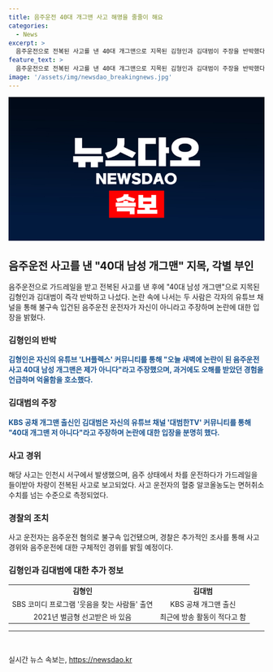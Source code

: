 ```yaml
---
title: 음주운전 40대 개그맨 사고 해명을 줄줄이 해요
categories:
  - News
excerpt: >
  음주운전으로 전복된 사고를 낸 40대 개그맨으로 지목된 김형인과 김대범이 주장을 반박했다. 김형인은 자신의 유튜브를 통해 오해를 해명하고, 김대범도 같은 주장을 하며 추측성 댓글에 대응했다. 사고 운전자는 음주운전으로 불구속 입건됐고, 경찰은 조만간 구체적인 경위를 조사할 예정이다. 인기 있는 개그맨으로 알려진 A씨는 최근 방송 활동이 줄었지만, 경찰은 사건에 대해 계속 조사할 예정이다.
feature_text: >
  음주운전으로 전복된 사고를 낸 40대 개그맨으로 지목된 김형인과 김대범이 주장을 반박했다. 김형인은 자신의 유튜브를 통해 오해를 해명하고, 김대범도 같은 주장을 하며 추측성 댓글에 대응했다. 사고 운전자는 음주운전으로 불구속 입건됐고, 경찰은 조만간 구체적인 경위를 조사할 예정이다. 인기 있는 개그맨으로 알려진 A씨는 최근 방송 활동이 줄었지만, 경찰은 사건에 대해 계속 조사할 예정이다.
image: '/assets/img/newsdao_breakingnews.jpg'
---
```


<p><img src="/assets/img/newsdao_breakingnews.jpg" alt="ranknews 속보" /></p>

<h2 data-ke-size="size26">음주운전 사고를 낸 "40대 남성 개그맨" 지목, 각별 부인</h2>

<p data-ke-size="size16">음주운전으로 가드레일을 받고 전복된 사고를 낸 후에 "40대 남성 개그맨"으로 지목된 김형인과 김대범이 즉각 반박하고 나섰다. 논란 속에 나서는 두 사람은 각자의 유튜브 채널을 통해 불구속 입건된 음주운전 운전자가 자신이 아니라고 주장하며 논란에 대한 입장을 밝혔다.</p>

<h3 data-ke-size="size24">김형인의 반박</h3>

<p data-ke-size="size16"><b><span style="color: #1a5490;">김형인은 자신의 유튜브 'LH플렉스' 커뮤니티를 통해 "오늘 새벽에 논란이 된 음주운전 사고 40대 남성 개그맨은 제가 아니다"라고 주장했으며, 과거에도 오해를 받았던 경험을 언급하며 억울함을 호소했다.</span></b></p>

<h3 data-ke-size="size24">김대범의 주장</h3>

<p data-ke-size="size16"><b><span style="color: #1a5490;">KBS 공채 개그맨 출신인 김대범은 자신의 유튜브 채널 '대범한TV' 커뮤니티를 통해 "40대 개그맨 저 아니다"라고 주장하며 논란에 대한 입장을 분명히 했다.</span></b></p>

<h3 data-ke-size="size24">사고 경위</h3>

<p data-ke-size="size16">해당 사고는 인천시 서구에서 발생했으며, 음주 상태에서 차를 운전하다가 가드레일을 들이받아 차량이 전복된 사고로 보고되었다. 사고 운전자의 혈중 알코올농도는 면허취소 수치를 넘는 수준으로 측정되었다.</p>

<h3 data-ke-size="size24">경찰의 조치</h3>

<p data-ke-size="size16">사고 운전자는 음주운전 혐의로 불구속 입건됐으며, 경찰은 추가적인 조사를 통해 사고 경위와 음주운전에 대한 구체적인 경위를 밝힐 예정이다.</p>

<h3 data-ke-size="size24">김형인과 김대범에 대한 추가 정보</h3>

<table>
    <tbody>
        <tr>
            <td style="text-align: center; height: 17px;"><b>김형인</b></td>
            <td style="text-align: center; height: 17px;"><b>김대범</b></td>
        </tr>
        <tr>
            <td style="text-align: center;">SBS 코미디 프로그램 '웃음을 찾는 사람들' 출연</td>
            <td style="text-align: center;">KBS 공채 개그맨 출신</td>
        </tr>
        <tr>
            <td style="text-align: center;">2021년 벌금형 선고받은 바 있음</td>
            <td style="text-align: center;">최근에 방송 활동이 적다고 함</td>
        </tr>
    </tbody>
</table>

<hr>

<p data-ke-size="size16">&nbsp;</p>
실시간 뉴스 속보는, <a href="https://newsdao.kr" rel="dofollow">https://newsdao.kr</a>


